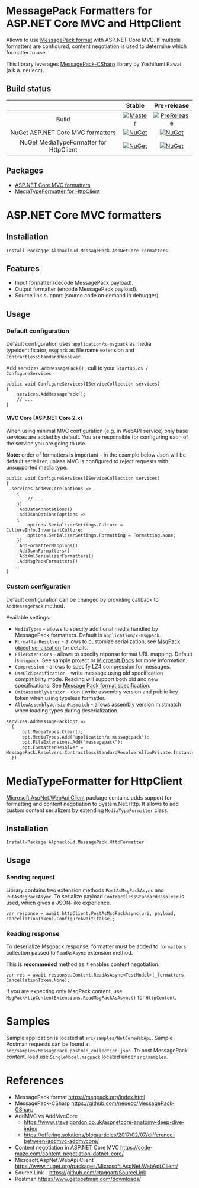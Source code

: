 # MessagePack Formatters for ASP.NET Core MVC and HttpClient

Allows to use [MessagePack format](http://msgpack.org/) with ASP.NET Core MVC. If multiple formatters are configured,
content negotiation is used to determine which formatter to use.

This library leverages [MessagePack-CSharp](https://github.com/neuecc/MessagePack-CSharp) library by Yoshifumi Kawai (a.k.a. neuecc).

## Build status

||Stable|Pre-release|
|:--:|:--:|:--:|
| Build                                   | [![Master](https://ci.appveyor.com/api/projects/status/jvcg5663lannifb9/branch/master?svg=true)](https://ci.appveyor.com/project/shatl/messagepack/branch/master) | [![PreRelease](https://ci.appveyor.com/api/projects/status/jvcg5663lannifb9?svg=true)](https://ci.appveyor.com/project/shatl/messagepack) |
| NuGet ASP.NET Core MVC formatters       | [![NuGet](https://img.shields.io/nuget/v/Alphacloud.MessagePack.AspNetCore.Formatters.svg)](https://www.nuget.org/packages/Alphacloud.MessagePack.AspNetCore.Formatters) | [![NuGet](https://img.shields.io/nuget/vpre/Alphacloud.MessagePack.AspNetCore.Formatters.svg)](https://www.nuget.org/packages/Alphacloud.MessagePack.AspNetCore.Formatters/absoluteLatest) |
| NuGet MediaTypeFormatter for HttpClient | [![NuGet](https://img.shields.io/nuget/v/Alphacloud.MessagePack.HttpFormatter.svg)](https://www.nuget.org/packages/Alphacloud.MessagePack.HttpFormatter) | [![NuGet](https://img.shields.io/nuget/vpre/Alphacloud.MessagePack.HttpFormatter.svg)](https://www.nuget.org/packages/Alphacloud.MessagePack.HttpFormatter/absoluteLatest) |


## Packages
* [ASP.NET Core MVC formatters](#aspnet-core-mvc-formatters)
* [MediaTypeFormatter for HttpClient](#mediatypeformatter-for-httpclient)


# ASP.NET Core MVC formatters

## Installation

```
Install-Packagge Alphacloud.MessagePack.AspNetCore.Formatters
```


## Features

* Input formatter (decode MessagePack payload).
* Output formatter (encode MessagePack payload).
* Source link support (source code on demand in debugger).


## Usage

### Default configuration

Default configuration uses `application/x-msgpack` as media typeidentificator, `msgpack` as file name extension and `ContractlessStandardResolver`.

Add `services.AddMessagePack();` call to your `Startup.cs / ConfigureServices`
```
public void ConfigureServices(IServiceCollection services)
{
    services.AddMessagePack();
    // ...
}
```

#### MVC Core (ASP.NET Core 2.x)

When using minimal MVC configuration (e.g. in WebAPI service) only base services are added by default.
You are responsible for configuring each of the service you are going to use.

**Note:** order of formatters is important - in the example below Json will be default serializer,
unless MVC is configured to reject requests with unsupported media type.

```
public void ConfigureServices(IServiceCollection services)
{
  services.AddMvcCore(options =>
    {
        // ...
    })
    .AddDataAnnotations()
    .AddJsonOptions(options =>
    {
        options.SerializerSettings.Culture = CultureInfo.InvariantCulture;
        options.SerializerSettings.Formatting = Formatting.None;
    })
    .AddFormatterMappings()
    .AddJsonFormatters()
    .AddXmlSerializerFormatters()
    .AddMsgPackFormatters()
    ;
}
```

### Custom configuration

Default configuration can be changed by providing callback to `AddMessagePack` method.

Available settings:
* `MediaTypes` - allows to specify additional media handled by MessagePack formatters. Default is `application/x-msgpack`.
* `FormatterResolver` - allows to customize serialization, see [MsgPack object serialization](https://github.com/neuecc/MessagePack-CSharp/blob/master/README.md#object-serialization) for details.
* `FileExtensions` - allows to specify reponse format URL mapping. Default is `msgpack`. See sample project or
[Microsoft Docs](https://docs.microsoft.com/en-us/aspnet/core/web-api/advanced/formatting?view=aspnetcore-2.2#response-format-url-mappings) for more information.
* `Compression` - allows to specify LZ4 compression for messages.
* `UseOldSpecification` - write message using old specification compatibility mode. Reading will support both old and new specifications. See [Message Pack format specification](https://github.com/msgpack/msgpack/blob/master/spec-old.md).
* `OmitAssemblyVersion` - don't write assembly version and public key token when using typeless formatter.
* `AllowAssemblyVersionMismatch` - allows assembly version mistmatch when loading types during deserialization.

```
services.AddMessagePack(opt =>
  {
      opt.MediaTypes.Clear();
      opt.MediaTypes.Add("application/x-messagepack");
      opt.FileExtensions.Add("messagepack");
      opt.FormatterResolver = MessagePack.Resolvers.ContractlessStandardResolverAllowPrivate.Instance;
  })

```


# MediaTypeFormatter for HttpClient

[Microsoft.AspNet.WebApi.Client](https://www.nuget.org/packages/Microsoft.AspNet.WebApi.Client/) package contains adds support for formatting and content negotiation to System.Net.Http.
It allows to add custom content serializers by extending `MediaTypeFormatter` class.


## Installation
```
Install-Package Alphacloud.MessagePack.HttpFormatter
```

## Usage

### Sending request

Library contains two extension methods `PostAsMsgPackAsync` and `PutAsMsgPackAsync`. To serialize payload `ContractlessStandardResolver` is used, which gives a JSON-like experience.

```
var response = await httpClient.PostAsMsgPackAsync(uri, payload, cancellationToken).ConfigureAwait(false);

```

### Reading response
To deserialize Msgpack response, formatter must be added to `formatters` collection passed to `ReadAsAsync` extension method.

This is **recommeded** method as it enables content negotiation.
```
var res = await response.Content.ReadAsAsync<TestModel>(_formatters, CancellationToken.None);
```

if you are expecting only MsgPack content, use `MsgPackHttpContentExtensions.ReadMsgPackAsAsync()` for `HttpContent`.

# Samples

Sample application is located at `src/samples/NetCoreWebApi`.
Sample Postman requests can be found at `src/samples/MessagePack.postman_collection.json`. To post MessagePack content, load use `SingleModel.msgpack` located under `src/samples`.


# References

* MessagePack format https://msgpack.org/index.html
* MessagePack-CSharp https://github.com/neuecc/MessagePack-CSharp
* AddMVC vs AddMvcCore
  * https://www.stevejgordon.co.uk/aspnetcore-anatomy-deep-dive-index
  * https://offering.solutions/blog/articles/2017/02/07/difference-between-addmvc-addmvcore/
* Content negotiation in ASP.NET Core MVC https://code-maze.com/content-negotiation-dotnet-core/
* Microsoft.AspNet.WebApi.Client https://www.nuget.org/packages/Microsoft.AspNet.WebApi.Client/
* Source Link - https://github.com/ctaggart/SourceLink
* Postman https://www.getpostman.com/downloads/

